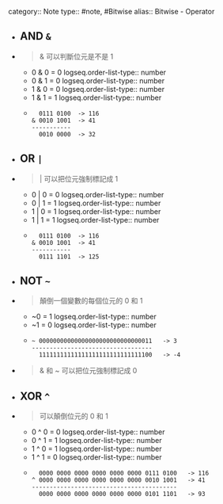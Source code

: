 category:: Note
type:: #note, #Bitwise
alias:: Bitwise - Operator

- ## AND `&`
- > & 可以判斷位元是不是 1
	- 0 & 0 = 0
	  logseq.order-list-type:: number
	- 0 & 1 = 0
	  logseq.order-list-type:: number
	- 1 & 0 = 0
	  logseq.order-list-type:: number
	- 1 & 1 = 1
	  logseq.order-list-type:: number
	- ```plain
	    0111 0100  -> 116
	  & 0010 1001  -> 41
	  -----------
	    0010 0000  -> 32
	  ```
- ## OR `|`
- > | 可以把位元強制標記成 1
	- 0 | 0 = 0
	  logseq.order-list-type:: number
	- 0 | 1 = 1
	  logseq.order-list-type:: number
	- 1 | 0 = 1
	  logseq.order-list-type:: number
	- 1 | 1 = 1
	  logseq.order-list-type:: number
	- ```plain
	    0111 0100  -> 116
	  & 0010 1001  -> 41
	  -----------
	    0111 1101  -> 125
	  ```
- ## NOT `~`
- > 顛倒一個變數的每個位元的 0 和 1
	- ~0 = 1
	  logseq.order-list-type:: number
	- ~1 = 0
	  logseq.order-list-type:: number
	- ```plain
	  ~ 00000000000000000000000000000011   -> 3
	  ----------------------------------
	    11111111111111111111111111111100   -> -4
	  ```
- > & 和 ~ 可以把位元強制標記成 0
- ## XOR `^`
- > 可以顛倒位元的 0 和 1
	- 0 ^ 0 = 0
	  logseq.order-list-type:: number
	- 0 ^ 1 = 1
	  logseq.order-list-type:: number
	- 1 ^ 0 = 1
	  logseq.order-list-type:: number
	- 1 ^ 1 = 0
	  logseq.order-list-type:: number
	- ```plain
	    0000 0000 0000 0000 0000 0000 0111 0100   -> 116
	  ^ 0000 0000 0000 0000 0000 0000 0010 1001   -> 41
	  -----------------------------------------
	    0000 0000 0000 0000 0000 0000 0101 1101   -> 93
	  ```